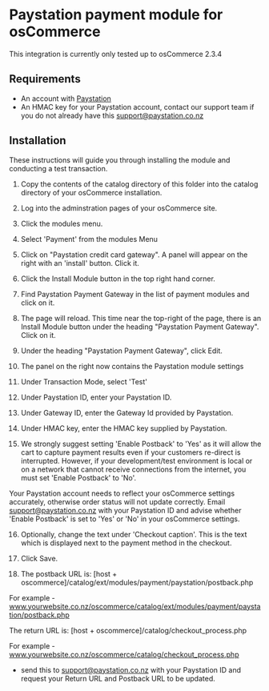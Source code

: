 # Paystation payment module for osCommerce

This integration is currently only tested up to osCommerce 2.3.4

## Requirements
* An account with [Paystation](https://www2.paystation.co.nz/)
* An HMAC key for your Paystation account, contact our support team if you do not already have this <support@paystation.co.nz>

## Installation

These instructions will guide you through installing the module and conducting a test transaction.

1. Copy the contents of the catalog directory of this folder into the catalog directory of your osCommerce installation.

2. Log into the adminstration pages of your osCommerce site.

3. Click the modules menu.

4. Select 'Payment' from the modules Menu

5. Click on "Paystation credit card gateway".
A panel will appear on the right with an 'install' button. Click it.

6. Click the Install Module button in the top right hand corner.

7. Find Paystation Payment Gateway in the list of payment modules and click on it.

8. The page will reload. This time near the top-right of the page, there is an Install Module button under the 
heading "Paystation Payment Gateway". Click on it.

9. Under the heading "Paystation Payment Gateway", click Edit.

10. The panel on the right now contains the Paystation module settings

11. Under Transaction Mode, select 'Test'

12. Under Paystation ID, enter your Paystation ID.

13. Under Gateway ID, enter the Gateway Id provided by Paystation.

14. Under HMAC key, enter the HMAC key supplied by Paystation.

15. We strongly suggest setting 'Enable Postback' to 'Yes' as it will allow the cart to capture payment results even if your customers re-direct is interrupted. However, if your development/test environment is local or on a network that cannot receive connections from the internet, you must set 'Enable Postback' to 'No'.

Your Paystation account needs to reflect your osCommerce settings accurately, otherwise order status will not update correctly. Email support@paystation.co.nz with your Paystation ID and advise whether 'Enable Postback' is set to 'Yes' or 'No' in your osCommerce settings.

16. Optionally, change the text under 'Checkout caption'. This is the text which is displayed next to the payment method
in the checkout.

17. Click Save.

18. The postback URL is: [host + oscommerce]/catalog/ext/modules/payment/paystation/postback.php

For example - www.yourwebsite.co.nz/oscommerce/catalog/ext/modules/payment/paystation/postback.php

The return URL is: [host + oscommerce]/catalog/checkout_process.php

For example - www.yourwebsite.co.nz/oscommerce/catalog/checkout_process.php
- send this to support@paystation.co.nz with your Paystation ID and request your Return URL and Postback URL to
be updated.
